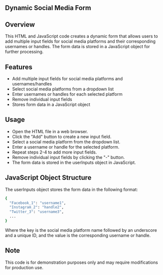 ## Dynamic Social Media Form

## Overview
This HTML and JavaScript code creates a dynamic form that allows users to add multiple input fields for social media platforms and their corresponding usernames or handles. The form data is stored in a JavaScript object for further processing.

## Features

- Add multiple input fields for social media platforms and usernames/handles
- Select social media platforms from a dropdown list
- Enter usernames or handles for each selected platform
- Remove individual input fields
- Stores form data in a JavaScript object

## Usage
- Open the HTML file in a web browser.
- Click the "Add" button to create a new input field.
- Select a social media platform from the dropdown list.
- Enter a username or handle for the selected platform.
- Repeat steps 2-4 to add more input fields.
- Remove individual input fields by clicking the "-" button.
- The form data is stored in the userInputs object in JavaScript.

## JavaScript Object Structure
The userInputs object stores the form data in the following format:

```bash
{
  "Facebook_1": "username1",
  "Instagram_2": "handle2",
  "Twitter_3": "username3",
  ...
}
```

Where the key is the social media platform name followed by an underscore and a unique ID, and the value is the corresponding username or handle.

## Note
This code is for demonstration purposes only and may require modifications for production use.